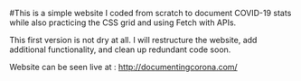 #This is a simple website I coded from scratch to document COVID-19 stats while also practicing the CSS grid and using Fetch with APIs. 

This first version is not dry at all. I will restructure the website, add additional functionality, and clean up redundant code soon.

Website can be seen live at : http://documentingcorona.com/
